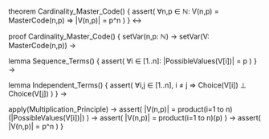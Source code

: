 theorem Cardinality_Master_Code() {
  assert(
    ∀n,p ∈ ℕ: V(n,p) = MasterCode(n,p) ⇒ |V(n,p)| = p^n
  )
} ↔

proof Cardinality_Master_Code() {
  setVar(n,p: ℕ) →
  setVar(V: MasterCode(n,p)) →
  
  lemma Sequence_Terms() {
    assert(
      ∀i ∈ [1..n]: |PossibleValues(V[i])| = p
    )
  } →
  
  lemma Independent_Terms() {
    assert(
      ∀i,j ∈ [1..n], i ≠ j ⇒ Choice(V[i]) ⊥ Choice(V[j])
    )
  } →
  
  apply(Multiplication_Principle) →
  assert(
    |V(n,p)| = product(i=1 to n)(|PossibleValues(V[i])|)
  ) →
  assert(
    |V(n,p)| = product(i=1 to n)(p)
  ) →
  assert(
    |V(n,p)| = p^n
  )
}
